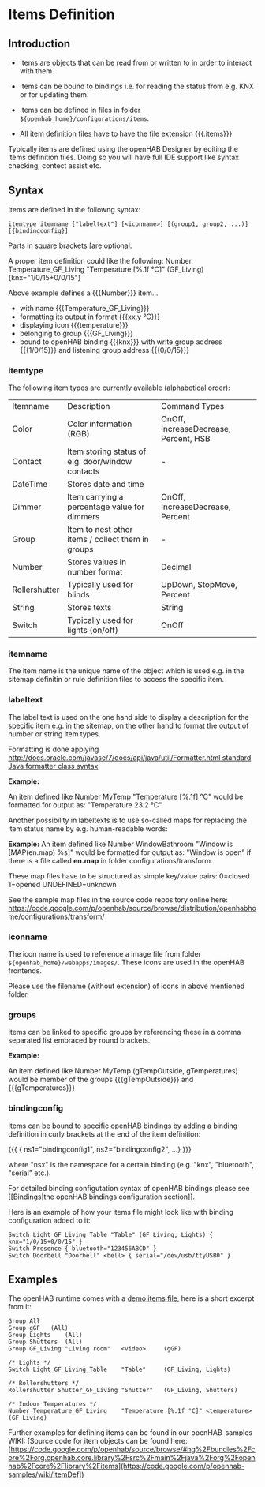 # Items Definition

## Introduction

- Items are objects that can be read from or written to in order to interact with them.

- Items can be bound to bindings i.e. for reading the status from e.g. KNX or for updating them.

- Items can be defined in files in folder `${openhab_home}/configurations/items`.

- All item definition files have to have the file extension {{{.items}}}

Typically items are defined using the openHAB Designer by editing the items definition files. Doing so you will have full IDE support like syntax checking, contect assist etc.

## Syntax

Items are defined in the followng syntax:

    itemtype itemname ["labeltext"] [<iconname>] [(group1, group2, ...)] [{bindingconfig}]

Parts in square brackets [are optional.

A proper item definition could like the following:
    Number Temperature_GF_Living "Temperature [%.1f °C]" <temperature> (GF_Living) {knx="1/0/15+0/0/15"}

Above example defines a {{{Number}}} item...
- with name {{{Temperature_GF_Living}}}
- formatting its output in format {{{xx.y °C}}}
- displaying icon {{{temperature}}}
- belonging to group {{{GF_Living}}}
- bound to openHAB binding {{{knx}}} with write group address {{{1/0/15}}} and listening group address {{{0/0/15}}}

### itemtype

The following item types are currently available (alphabetical order):

<table>
  <tr><td>Itemname</td><td>Description</td><td>Command Types</td></tr>
  <tr><td>Color</td><td>Color information (RGB)</td><td>OnOff, IncreaseDecrease, Percent, HSB</td></tr>
  <tr><td>Contact</td><td>Item storing status of e.g. door/window contacts</td><td>-</td></tr>
  <tr><td>DateTime</td><td>Stores date and time</td><td></td></tr>
  <tr><td>Dimmer</td><td>Item carrying a percentage value for dimmers</td><td>OnOff, IncreaseDecrease, Percent</td></tr>
  <tr><td>Group</td><td>Item to nest other items / collect them in groups</td><td>-</td></tr>
  <tr><td>Number</td><td>Stores values in number format</td><td>Decimal</td></tr>
  <tr><td>Rollershutter</td><td>Typically used for blinds</td><td>UpDown, StopMove, Percent</td></tr>
  <tr><td>String</td><td>Stores texts</td><td>String</td></tr>
  <tr><td>Switch</td><td>Typically used for lights (on/off)</td><td>OnOff</td></tr>
</table>

### itemname

The item name is the unique name of the object which is used e.g. in the sitemap definitin or rule definition files to access the specific item.

### labeltext

The label text is used on the one hand side to display a description for the specific item e.g. in the sitemap, on the other hand to format the output of number or string item types.

Formatting is done applying [http://docs.oracle.com/javase/7/docs/api/java/util/Formatter.html standard Java formatter class syntax](]).

**Example:**

An item defined like
    Number MyTemp "Temperature [%.1f] °C"
would be formatted for output as:
    "Temperature 23.2 °C"

Another possibility in labeltexts is to use so-called maps for replacing the item status name by e.g. human-readable words:

**Example:**
An item defined like
    Number WindowBathroom "Window is [MAP(en.map) %s]"
would be formatted for output as:
    "Window is open"
if there is a file called **en.map** in folder configurations/transform.

These map files have to be structured as simple key/value pairs:
    0=closed
    1=opened
    UNDEFINED=unknown

See the sample map files in the source code repository online here:
https://code.google.com/p/openhab/source/browse/distribution/openhabhome/configurations/transform/

### iconname

The icon name is used to reference a image file from folder `${openhab_home}/webapps/images/`. These icons are used in the openHAB frontends.

Please use the filename (without extension) of icons in above mentioned folder.

### groups

Items can be linked to specific groups by referencing these in a comma separated list embraced by round brackets.

**Example:**

An item defined like
    Number MyTemp (gTempOutside, gTemperatures)
would be member of the groups {{{gTempOutside}}} and {{{gTemperatures}}}

### bindingconfig

Items can be bound to specific openHAB bindings by adding a binding definition in curly brackets at the end of the item definition:

{{{ { ns1="bindingconfig1", ns2="bindingconfig2", ...} }}}

where "nsx" is the namespace for a certain binding (e.g. "knx", "bluetooth", "serial" etc.). 

For detailed binding configutation syntax of openHAB bindings please see [[Bindings|the openHAB bindings configuration section]].

Here is an example of how your items file might look like with binding configuration added to it:

    Switch Light_GF_Living_Table "Table" (GF_Living, Lights) { knx="1/0/15+0/0/15" }
    Switch Presence { bluetooth="123456ABCD" }
    Switch Doorbell "Doorbell" <bell> { serial="/dev/usb/ttyUSB0" }

## Examples

The openHAB runtime comes with a [demo items file](http://code.google.com/p/openhab/source/browse/distribution/openhabhome/configurations/items/demo.items), here is a short excerpt from it:

    Group All
    Group gGF 	(All)
    Group Lights 	(All)
    Group Shutters 	(All)
    Group GF_Living "Living room" 	<video> 	(gGF)
    
    /* Lights */
    Switch Light_GF_Living_Table 	"Table" 	(GF_Living, Lights)
    
    /* Rollershutters */
    Rollershutter Shutter_GF_Living "Shutter"	(GF_Living, Shutters)
    
    /* Indoor Temperatures */
    Number Temperature_GF_Living 	"Temperature [%.1f °C]"	<temperature>	(GF_Living)

Further examples for defining items can be found in our openHAB-samples WIKI:
[Source code for item objects can be found here:
[https://code.google.com/p/openhab/source/browse/#hg%2Fbundles%2Fcore%2Forg.openhab.core.library%2Fsrc%2Fmain%2Fjava%2Forg%2Fopenhab%2Fcore%2Flibrary%2Fitems](https://code.google.com/p/openhab-samples/wiki/ItemDef])